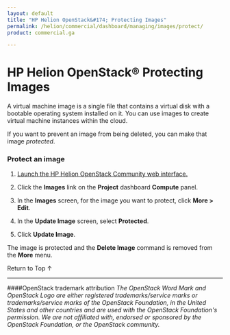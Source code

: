 ```yaml
---
layout: default
title: "HP Helion OpenStack&#174; Protecting Images"
permalink: /helion/commercial/dashboard/managing/images/protect/
product: commercial.ga

---
```

<!--UNDER REVISION-->

<script>

function PageRefresh {
onLoad="window.refresh"
}

PageRefresh();

</script>

<!--
<p style="font-size: small;"> <a href="/helion/commercial/ga1/install/">&#9664; PREV</a> | <a href="/helion/commercial/ga1/install-overview/">&#9650; UP</a> | <a href="/helion/commercial/ga1/">NEXT &#9654;</a> </p>
-->

# HP Helion OpenStack&#174; Protecting Images

A virtual machine image is a single file that contains a virtual disk with a bootable operating system installed on it. You can use images to create virtual machine instances within the cloud. </p>

If you want to prevent an image from being deleted, you can make that image <em>protected</em>. </p>

### Protect an image ###

1. <a href="/helion/community/dashboard/login/">Launch the HP Helion OpenStack Community web interface.</a></p>

2. Click the <strong>Images</strong> link on the <strong>Project</strong> dashboard <strong>Compute</strong> panel.</p>

3. In the <strong>Images</strong> screen, for the image you want to protect, click <strong>More &gt; Edit</strong>.</p>

4. In the <strong>Update Image</strong> screen, select <strong>Protected</strong>.</p>

5. Click <strong>Update Image</strong>.</p>

The image is protected and the <strong>Delete Image</strong> command is removed from the <strong>More</strong> menu.</p>

<a href="#top" style="padding:14px 0px 14px 0px; text-decoration: none;"> Return to Top &#8593; </a></p>


----
####OpenStack trademark attribution
*The OpenStack Word Mark and OpenStack Logo are either registered trademarks/service marks or trademarks/service marks of the OpenStack Foundation, in the United States and other countries and are used with the OpenStack Foundation's permission. We are not affiliated with, endorsed or sponsored by the OpenStack Foundation, or the OpenStack community.*